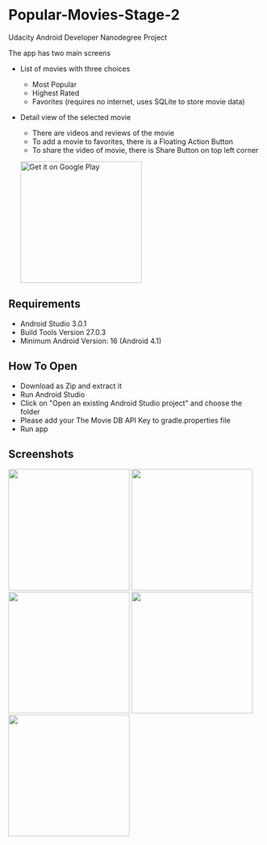 # Popular-Movies-Stage-2
Udacity Android Developer Nanodegree Project

The app has two main screens
- List of movies with three choices
  - Most Popular
  - Highest Rated
  - Favorites (requires no internet, uses SQLite to store movie data)
- Detail view of the selected movie
  - There are videos and reviews of the movie
  - To add a movie to favorites, there is a Floating Action Button 
  - To share the video of movie, there is Share Button on top left corner
  
  <a href='https://play.google.com/store/apps/details?id=com.ahmetroid.popularmovies'><img alt='Get it on Google Play' src='https://play.google.com/intl/en_us/badges/images/generic/en_badge_web_generic.png' width="240px"/></a>
  
## Requirements
- Android Studio 3.0.1
- Build Tools Version 27.0.3
- Minimum Android Version: 16 (Android 4.1)

## How To Open
- Download as Zip and extract it
- Run Android Studio
- Click on "Open an existing Android Studio project" and choose the folder
- Please add your The Movie DB API Key to gradle.properties file
- Run app

## Screenshots
<img src="https://scontent-otp1-1.xx.fbcdn.net/v/t31.0-8/28618882_166396990681840_5583417908673433444_o.jpg?oh=89c9c9630201154c22b52fbb176c7206&oe=5B3E1FCA" width="240px"> <img src="https://scontent-otp1-1.xx.fbcdn.net/v/t31.0-8/28616994_166396944015178_4166200173709070954_o.jpg?oh=b39c7c4819a85c628e850024c7e44f82&oe=5B42CDF5" width="240px"> <img src="https://scontent-otp1-1.xx.fbcdn.net/v/t31.0-8/28516544_166396850681854_7159578679817313994_o.jpg?oh=c40898f7aa9f5df8a5df6dca57e1150c&oe=5B4941F5" width="240px">
<img src="https://scontent-otp1-1.xx.fbcdn.net/v/t31.0-8/28516160_166396817348524_1493262679970377463_o.jpg?oh=2d325619de318fc92f48927cd855c0bb&oe=5B0224E4" width="240px"> <img src="https://scontent-otp1-1.xx.fbcdn.net/v/t31.0-8/28698908_166396767348529_8402921428531277141_o.jpg?oh=595adbc6316acbd1228a1c6b581f0aa7&oe=5B00F327" width="240px">
